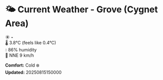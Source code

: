 # 🌤️ Current Weather - Grove (Cygnet Area)

☀️ **-**  
🌡️ 3.8°C (feels like 0.4°C)  
💧 86% humidity  
💨 NNE 9 km/h  

**Comfort:** Cold ❄️  
**Updated:** 20250815150000
